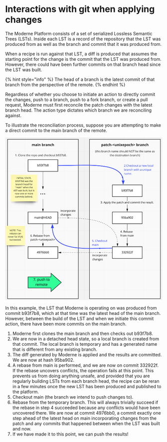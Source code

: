 # Interactions with git when applying changes

The Moderne Platform consists of a set of serialized Lossless Semantic Trees (LSTs). Inside each LST is a record of the repository that the LST was produced from as well as the branch and commit that it was produced from.

When a recipe is run against that LST, a diff is produced that assumes the starting point for the change is the commit that the LST was produced from. However, there could have been further commits on that branch head since the LST was built.

{% hint style="info" %}
The head of a branch is the latest commit of that branch from the perspective of the remote.
{% endhint %}

Regardless of whether you choose to initiate an action to directly commit the changes, push to a branch, push to a fork branch, or create a pull request, Moderne must first reconcile the patch changes with the latest branch head. The action type dictates which branch we are reconciling against.

To illustrate the reconciliation process, suppose you are attempting to make a direct commit to the main branch of the remote.

<img src="../../../.gitbook/assets/commit-recon.png" alt="" data-size="original">

In this example, the LST that Moderne is operating on was produced from commit b93f7b8, which at that time was the latest head of the main branch. However, between the build of the LST and when we initiate this commit action, there have been more commits on the main branch.

1. Moderne first clones the main branch and then checks out b93f7b8.
2. We are now in a detached head state, so a local branch is created from that commit. The local branch is temporary and has a generated name that is different from any existing branch.
3. The diff generated by Moderne is applied and the results are committed. We are now at hash 95ba902.
4. A rebase from main is performed, and we are now on commit 332922f. If the rebase uncovers conflicts, the operation fails at this point. This prevents us from doing anything unsafe, and provided that you are regularly building LSTs from each branch head, the recipe can be reran in a few minutes once the new LST has been produced and published to the platform.
5. Checkout main (the branch we intend to push changes to).
6. Rebase from the temporary branch. This will always trivially succeed if the rebase in step 4 succeeded because any conflicts would have been uncovered there. We are now at commit 4976bb0, a commit exactly one step ahead of the latest head on main incorporating changes from the patch and any commits that happened between when the LST was built and now.
7. If we have made it to this point, we can push the results!
